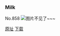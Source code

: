 ### Milk
No.858
![图片不见了~~~](https://imgs.xkcd.com/comics/milk.png)

[原址](https://xkcd.com//858) [下载](https://imgs.xkcd.com/comics/milk.png)

